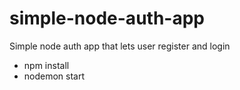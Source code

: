 # simple-node-auth-app
Simple node auth app that lets user register and login

- npm install
- nodemon start
